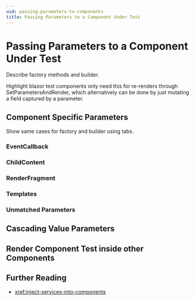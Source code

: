 ```yaml
---
uid: passing-parameters-to-components
title: Passing Parameters to a Component Under Test
---
```


# Passing Parameters to a Component Under Test

Describe factory methods and builder.

Highlight blazor test components only need this for re-renders through SetParametersAndRender, which alternatively can be done by just mutating a field captured by a parameter.

## Component Specific Parameters

Show same cases for factory and builder using tabs.

### EventCallback

### ChildContent

### RenderFragment

### Templates

### Unmatched Parameters

## Cascading Value Parameters

## Render Component Test inside other Components

## Further Reading

- <xref:inject-services-into-components>